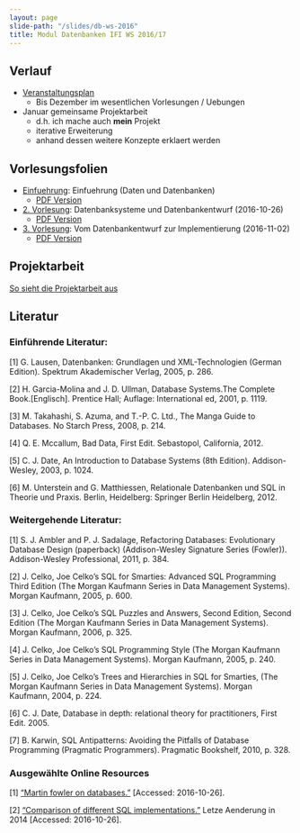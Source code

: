 ```yaml
---
layout: page
slide-path: "/slides/db-ws-2016"
title: Modul Datenbanken IFI WS 2016/17
---
```


## Verlauf
* [Veranstaltungsplan ](https://www.dropbox.com/s/08j620la7m34spc/veranstaltungsplan.pdf?dl=1)
  * Bis Dezember im wesentlichen Vorlesungen / Uebungen
* Januar gemeinsame Projektarbeit
    * d.h. ich mache auch **mein** Projekt
    * iterative Erweiterung
    * anhand dessen weitere Konzepte erklaert werden

## Vorlesungsfolien

* [Einfuehrung]({{page.slide-path}}/intro.html): Einfuehrung (Daten und Datenbanken)
    * [PDF Version]({{page.slide-path}}/intro.pdf)
* [2. Vorlesung]({{page.slide-path}}/vorlesung-2.html): Datenbanksysteme und Datenbankentwurf (2016-10-26)
  * [PDF Version]({{page.slide-path}}/vorlesung-2.pdf)
* [3. Vorlesung]({{page.slide-path}}/vorlesung-3.html): Vom Datenbankentwurf zur Implementierung (2016-11-02)
  * [PDF Version]({{page.slide-path}}/vorlesung-3.pdf)  
## Projektarbeit
 [So sieht die Projektarbeit aus](https://www.dropbox.com/s/l16bg9f7i6cfrmj/datenbanken-projekt.pdf?dl=1)
 
## Literatur

### Einführende Literatur:
[1]	G. Lausen, Datenbanken: Grundlagen und XML-Technologien (German Edition). Spektrum Akademischer Verlag, 2005, p. 286.

[2]	H. Garcia-Molina and J. D. Ullman, Database Systems.The Complete Book.[Englisch]. Prentice Hall; Auflage: International ed, 2001, p. 1119.

[3]	M. Takahashi, S. Azuma, and T.-P. C. Ltd., The Manga Guide to Databases. No Starch Press, 2008, p. 214.

[4]	Q. E. Mccallum, Bad Data, First Edit. Sebastopol, California, 2012.

[5]	C. J. Date, An Introduction to Database Systems (8th Edition). Addison-Wesley, 2003, p. 1024.

[6]	M. Unterstein and G. Matthiessen, Relationale Datenbanken und SQL in Theorie und Praxis. Berlin, Heidelberg: Springer Berlin Heidelberg, 2012.

### Weitergehende Literatur:

[1]	S. J. Ambler and P. J. Sadalage, Refactoring Databases: Evolutionary Database Design (paperback) (Addison-Wesley Signature Series (Fowler)). Addison-Wesley Professional, 2011, p. 384.

[2]	J. Celko, Joe Celko’s SQL for Smarties: Advanced SQL Programming Third Edition (The Morgan Kaufmann Series in Data Management Systems). Morgan Kaufmann, 2005, p. 600.

[3]	J. Celko, Joe Celko’s SQL Puzzles and Answers, Second Edition, Second Edition (The Morgan Kaufmann Series in Data Management Systems). Morgan Kaufmann, 2006, p. 325.

[4]	J. Celko, Joe Celko’s SQL Programming Style (The Morgan Kaufmann Series in Data Management Systems). Morgan Kaufmann, 2005, p. 240.

[5]	J. Celko, Joe Celko’s Trees and Hierarchies in SQL for Smarties, (The Morgan Kaufmann Series in Data Management Systems). Morgan Kaufmann, 2004, p. 224.

[6]	C. J. Date, Database in depth: relational theory for practitioners, First Edit. 2005.

[7]	B. Karwin, SQL Antipatterns: Avoiding the Pitfalls of Database Programming (Pragmatic Programmers). Pragmatic Bookshelf, 2010, p. 328.

### Ausgewählte Online Resources

[1]	[“Martin fowler on databases.”](http://martinfowler.com/bliki/DatabaseThaw.html) [Accessed: 2016-10-26].

[2]	[“Comparison of different SQL implementations.”](http://troels.arvin.dk/db/rdbms/) Letze Aenderung in 2014 [Accessed: 2016-10-26].
